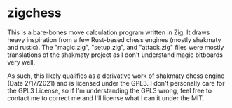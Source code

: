 # zigchess

This is a bare-bones move calculation program written in Zig. It draws heavy inspiration from a few Rust-based chess engines (mostly shakmaty and rustic). The "magic.zig", "setup.zig", and "attack.zig" files were mostly translations of the shakmaty project as I don't understand magic bitboards very well.

As such, this likely qualifies as a derivative work of shakmaty chess engine (Date 2/17/2021) and is licensed under the GPL3. I don't personally care for the GPL3 License, so if I'm understanding the GPL3 wrong, feel free to contact me to correct me and I'll license what I can it under the MIT.
